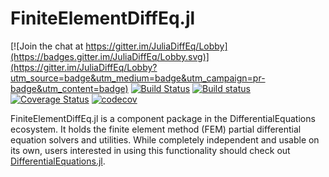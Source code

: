 # FiniteElementDiffEq.jl

[![Join the chat at https://gitter.im/JuliaDiffEq/Lobby](https://badges.gitter.im/JuliaDiffEq/Lobby.svg)](https://gitter.im/JuliaDiffEq/Lobby?utm_source=badge&utm_medium=badge&utm_campaign=pr-badge&utm_content=badge)
[![Build Status](https://travis-ci.org/JuliaDiffEq/FiniteElementDiffEq.jl.svg?branch=master)](https://travis-ci.org/JuliaDiffEq/FiniteElementDiffEq.jl)
[![Build status](https://ci.appveyor.com/api/projects/status/a3o7i5mrh9k6aet8?svg=true)](https://ci.appveyor.com/project/ChrisRackauckas/finiteelementdiffeq-jl)
[![Coverage Status](https://coveralls.io/repos/github/JuliaDiffEq/FiniteElementDiffEq.jl/badge.svg)](https://coveralls.io/github/JuliaDiffEq/FiniteElementDiffEq.jl)
[![codecov](https://codecov.io/gh/JuliaDiffEq/FiniteElementDiffEq.jl/branch/master/graph/badge.svg)](https://codecov.io/gh/JuliaDiffEq/FiniteElementDiffEq.jl)

FiniteElementDiffEq.jl is a component package in the DifferentialEquations ecosystem. It holds the
finite element method (FEM) partial differential equation solvers and utilities. While completely independent
and usable on its own, users interested in using this
functionality should check out [DifferentialEquations.jl](https://github.com/JuliaDiffEq/DifferentialEquations.jl).
